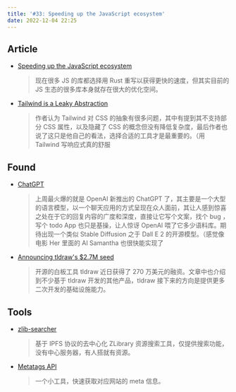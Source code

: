 ```yaml
---
title: '#33: Speeding up the JavaScript ecosystem'
date: 2022-12-04 22:25
---
```




## Article

- [Speeding up the JavaScript ecosystem](https://marvinh.dev/blog/speeding-up-javascript-ecosystem/)
  
    > 现在很多 JS 的库都选择用 Rust 重写以获得更快的速度，但其实目前的 JS 生态的很多库本身就存在很大的优化空间。
    
    
    
- [Tailwind is a Leaky Abstraction](https://jakelazaroff.com/words/tailwind-is-a-leaky-abstraction)
  
    > 作者认为 Tailwind 对 CSS 的抽象有很多问题，其中有提到其不支持部分 CSS 属性，以及隐藏了 CSS 的概念但没有降低复杂度，最后作者也说了这只是他自己的看法，选择合适的工具才是最重要的。（用 Tailwind 写响应式真的舒服
    
    

## Found

- [ChatGPT](https://chat.openai.com/)
  
    > 上周最火爆的就是 OpenAI 新推出的 ChatGPT 了，其主要是一个大型的语言模型，以一个聊天应用的方式呈现在众人面前，其让人感到惊喜之处在于它的回复内容的广度和深度，直接让它写个文案，找个 bug ，写个 todo App 也只是基操，让人惊讶 OpenAI 喂了它多少语料库。期待出现一个类似 Stable Diffusion 之于 Dall E 2 的开源模型。（感觉像电影 Her 里面的 AI Samantha 也很快能实现了
    
    
    
- [Announcing tldraw's $2.7M seed](https://tldraw.substack.com/p/tiny-little-seed-round)
  
    > 开源的白板工具 tldraw 近日获得了 270 万美元的融资。文章中也介绍到不少基于 tldraw 开发的其他产品，tldraw 接下来的方向是提供更多二次开发的基础设施能力。
    
    

## Tools

- [zlib-searcher](https://github.com/zu1k/zlib-searcher)
  
    > 基于 IPFS 协议的去中心化 ZLibrary 资源搜索工具，仅提供搜索功能，没有中心服务器，有人搭就有资源。
    
  
  
- [Metatags API](https://dub.sh/metatags)
  
    > 一个小工具，快速获取对应网站的 meta 信息。
    
    